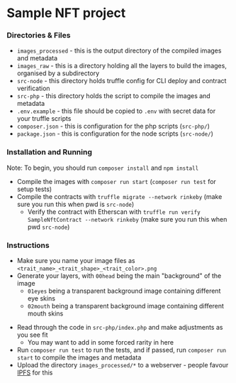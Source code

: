 # Sample NFT project

### Directories & Files

* `images_processed` - this is the output directory of the compiled images and metadata
* `images_raw` - this is a directory holding all the layers to build the images, organised by a subdirectory
* `src-node` - this directory holds truffle config for CLI deploy and contract verification
* `src-php` - this directory holds the script to compile the images and metadata
* `.env.example` - this file should be copied to `.env` with secret data for your truffle scripts
* `composer.json` - this is configuration for the php scripts (`src-php/`)
* `package.json` - this is configuration for the node scripts (`src-node/`)

### Installation and Running

Note: To begin, you should run `composer install` and `npm install`

* Compile the images with `composer run start` (`composer run test` for setup tests)
* Compile the contracts with `truffle migrate --network rinkeby` (make sure you run this when pwd is `src-node`)
   * Verify the contract with Etherscan with `truffle run verify SampleNftContract --network rinkeby` (make sure you run this when pwd `src-node`)

### Instructions

* Make sure you name your image files as `<trait_name>_<trait_shape>_<trait_color>.png`
* Generate your layers, with `00head` being the main "background" of the image
    * `01eyes` being a transparent background image containing different eye skins
    * `02mouth` being a transparent background image containing different mouth skins
- Read through the code in `src-php/index.php` and make adjustments as you see fit
    - You may want to add in some forced rarity in here
- Run `composer run test` to run the tests, and if passed, run `composer run start` to compile the images and metadata
- Upload the directory `images_processed/*` to a webserver - people favour [IPFS](https://www.pinata.cloud/) for this